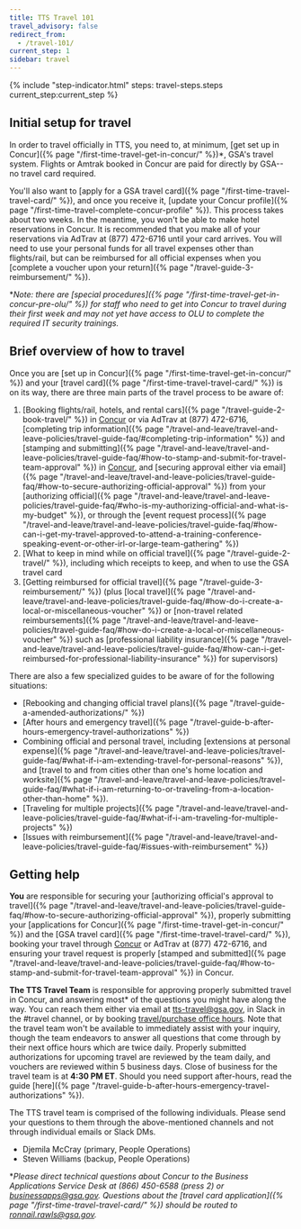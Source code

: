 ```yaml
---
title: TTS Travel 101
travel_advisory: false
redirect_from:
  - /travel-101/
current_step: 1
sidebar: travel
---
```


{% include "step-indicator.html" steps: travel-steps.steps current_step:current_step  %}

## Initial setup for travel

In order to travel officially in TTS, you need to, at minimum, [get set up in
Concur]({% page "/first-time-travel-get-in-concur/" %})\*, GSA's travel system.
Flights or Amtrak booked in Concur are paid for directly by GSA-- no travel card
required.

You'll also want to [apply for a GSA travel
card]({% page "/first-time-travel-travel-card/" %}), and once you receive it,
[update your Concur
profile]({% page "/first-time-travel-complete-concur-profile" %}). This process
takes about two weeks. In the meantime, you won't be able to make hotel
reservations in Concur. It is recommended that you make all of your reservations
via AdTrav at (877) 472-6716 until your card arrives. You will need to use your
personal funds for all travel expenses other than flights/rail, but can be
reimbursed for all official expenses when you [complete a voucher upon your
return]({% page "/travel-guide-3-reimbursement/" %}).

\*_Note: there are [special
procedures]({% page "/first-time-travel-get-in-concur-pre-olu/" %}) for staff
who need to get into Concur to travel during their first week and may not yet
have access to OLU to complete the required IT security trainings._

## Brief overview of how to travel

Once you are [set up in Concur]({% page "/first-time-travel-get-in-concur/" %})
and your [travel card]({% page "/first-time-travel-travel-card/" %}) is on its
way, there are three main parts of the travel process to be aware of:

1. [Booking flights/rail, hotels, and rental
   cars]({% page "/travel-guide-2-book-travel/" %}) in
   [Concur](https://travel.gsa.gov) or via AdTrav at (877) 472-6716, [completing
   trip
   information]({% page "/travel-and-leave/travel-and-leave-policies/travel-guide-faq/#completing-trip-information" %})
   and [stamping and
   submitting]({% page "/travel-and-leave/travel-and-leave-policies/travel-guide-faq/#how-to-stamp-and-submit-for-travel-team-approval" %})
   in [Concur](https://travel.gsa.gov), and [securing approval either via
   email]({% page "/travel-and-leave/travel-and-leave-policies/travel-guide-faq/#how-to-secure-authorizing-official-approval" %})
   from your [authorizing
   official]({% page "/travel-and-leave/travel-and-leave-policies/travel-guide-faq/#who-is-my-authorizing-official-and-what-is-my-budget" %}),
   or through the [event request
   process]({% page "/travel-and-leave/travel-and-leave-policies/travel-guide-faq/#how-can-i-get-my-travel-approved-to-attend-a-training-conference-speaking-event-or-other-irl-or-large-team-gathering" %})
2. [What to keep in mind while on official
   travel]({% page "/travel-guide-2-travel/" %}), including which receipts to
   keep, and when to use the GSA travel card
3. [Getting reimbursed for official
   travel]({% page "/travel-guide-3-reimbursement/" %}) (plus [local
   travel]({% page "/travel-and-leave/travel-and-leave-policies/travel-guide-faq/#how-do-i-create-a-local-or-miscellaneous-voucher" %})
   or [non-travel related
   reimbursements]({% page "/travel-and-leave/travel-and-leave-policies/travel-guide-faq/#how-do-i-create-a-local-or-miscellaneous-voucher" %})
   such as [professional liability
   insurance]({% page "/travel-and-leave/travel-and-leave-policies/travel-guide-faq/#how-can-i-get-reimbursed-for-professional-liability-insurance" %})
   for supervisors)

There are also a few specialized guides to be aware of for the following
situations:

- [Rebooking and changing official travel
  plans]({% page "/travel-guide-a-amended-authorizations/" %})
- [After hours and emergency
  travel]({% page "/travel-guide-b-after-hours-emergency-travel-authorizations" %})
- Combining official and personal travel, including [extensions at personal
  expense]({% page "/travel-and-leave/travel-and-leave-policies/travel-guide-faq/#what-if-i-am-extending-travel-for-personal-reasons" %}),
  and [travel to and from cities other than one's home location and
  worksite]({% page "/travel-and-leave/travel-and-leave-policies/travel-guide-faq/#what-if-i-am-returning-to-or-traveling-from-a-location-other-than-home" %}).
- [Traveling for multiple
  projects]({% page "/travel-and-leave/travel-and-leave-policies/travel-guide-faq/#what-if-i-am-traveling-for-multiple-projects" %})
- [Issues with
  reimbursement]({% page "/travel-and-leave/travel-and-leave-policies/travel-guide-faq/#issues-with-reimbursement" %})

## Getting help

**You** are responsible for securing your [authorizing official's approval to
travel]({% page "/travel-and-leave/travel-and-leave-policies/travel-guide-faq/#how-to-secure-authorizing-official-approval" %}),
properly submitting your [applications for
Concur]({% page "/first-time-travel-get-in-concur/" %}) and the [GSA travel
card]({% page "/first-time-travel-travel-card/" %}), booking your travel through
[Concur](https://travel.gsa.gov) or AdTrav at (877) 472-6716, and ensuring your
travel request is properly [stamped and
submitted]({% page "/travel-and-leave/travel-and-leave-policies/travel-guide-faq/#how-to-stamp-and-submit-for-travel-team-approval" %})
in Concur.

**The TTS Travel Team** is responsible for approving properly submitted travel
in Concur, and answering most\* of the questions you might have along the way.
You can reach them either via email at tts-travel@gsa.gov, in Slack in the
#travel channel, or by booking
[travel/purchase office hours](https://sites.google.com/a/gsa.gov/tts-office-hours/).
Note that the travel team won't be available to immediately assist with your
inquiry, though the team endeavors to answer all questions that come through by
their next office hours which are twice daily. Properly submitted authorizations
for upcoming travel are reviewed by the team daily, and vouchers are reviewed
within 5 business days. Close of business for the travel team is at **4:30 PM
ET**. Should you need support after-hours, read the guide
[here]({% page "/travel-guide-b-after-hours-emergency-travel-authorizations" %}).

The TTS travel team is comprised of the following individuals. Please send your
questions to them through the above-mentioned channels and not through
individual emails or Slack DMs.

- Djemila McCray (primary, People Operations)
- Steven Williams (backup, People Operations)

\*_Please direct technical questions about Concur to the Business Applications
Service Desk at (866) 450-6588 (press 2) or businessapps@gsa.gov. Questions
about the [travel card
application]({% page "/first-time-travel-travel-card/" %}) should be routed to
ronnail.rawls@gsa.gov._
